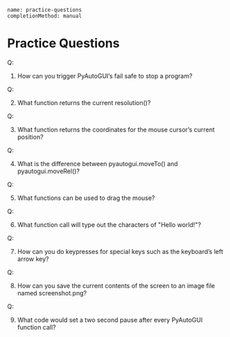 ```ngMeta
name: practice-questions
completionMethod: manual
```
# Practice Questions

Q:

1. How can you trigger PyAutoGUI’s fail safe to stop a program?

Q:

2. What function returns the current resolution()?

Q:

3. What function returns the coordinates for the mouse cursor’s current position?

Q:

4. What is the difference between pyautogui.moveTo() and pyautogui.moveRel()?

Q:

5. What functions can be used to drag the mouse?

Q:

6. What function call will type out the characters of "Hello world!"?

Q:

7. How can you do keypresses for special keys such as the keyboard’s left arrow key?

Q:

8. How can you save the current contents of the screen to an image file named screenshot.png?

Q:

9. What code would set a two second pause after every PyAutoGUI function call?

